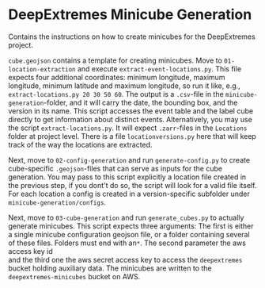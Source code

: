 # DeepExtremes Minicube Generation

Contains the instructions on how to create minicubes for the DeepExtremes 
project.

`cube.geojson` contains a template for creating minicubes.
Move to `01-location-extraction` and execute `extract-event-locations.py`.
This file expects four additional coordinates: minimum longitude, 
maximum longitude, minimum latitude and maximum longitude, so run it like, 
e.g., `extract-locations.py 20 30 50 60`.
The output is a `.csv`-file in the `minicube-generation`-folder, 
and it will carry the date, the bounding box, and the version in its name. 
This script accesses the event table and the label cube directly to get
information about distinct events.
Alternatively, you may use the script `extract-locations.py`. 
It will expect `.zarr`-files in the `Locations` folder at project level.
There is a file `locationversions.py` here that will keep track of the way
the locations are extracted.

Next, move to `02-config-generation` and run `generate-config.py` to create 
cube-specific `.geojson`-files that can serve as inputs for the cube generation.
You may pass to this script explicitly a location file created in the previous
step, if you dont't do so, the script will look for a valid file itself.
For each location a config is created in a version-specific subfolder under 
`minicube-generation/configs`.

Next, move to `03-cube-generation` and run `generate_cubes.py` to actually 
generate minicubes.
This script expects three arguments: The first is either a single minicube 
configuration geojson file, or a folder containing several of these files.
Folders must end with an`*`. The second parameter the aws access key id  
and the third one the aws secret access key to access the `deepextremes` bucket
holding auxiliary data.
The minicubes are written to the `deepextremes-minicubes` bucket on AWS.

